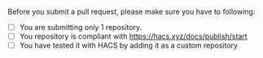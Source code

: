 <!-- 
The title of the PR should be:

Adds new repository [owner/repository]
  -->

Before you submit a pull request, please make sure you have to following:

- [ ] You are submitting only 1 repository.
- [ ] You repository is compliant with https://hacs.xyz/docs/publish/start
- [ ] You have tested it with HACS by adding it as a custom repository

